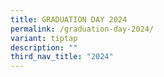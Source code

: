 ```yaml
---
title: GRADUATION DAY 2024
permalink: /graduation-day-2024/
variant: tiptap
description: ""
third_nav_title: "2024"
---
```

